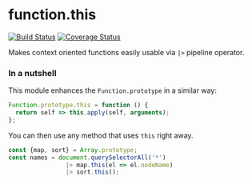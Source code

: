# function.this

[![Build Status](https://travis-ci.com/WebReflection/function.this.svg?branch=master)](https://travis-ci.com/WebReflection/function.this) [![Coverage Status](https://coveralls.io/repos/github/WebReflection/function.this/badge.svg?branch=master)](https://coveralls.io/github/WebReflection/function.this?branch=master)

Makes context oriented functions easily usable via `|>` pipeline operator.

### In a nutshell

This module enhances the `Function.prototype` in a similar way:
```js
Function.prototype.this = function () {
  return self => this.apply(self, arguments);
};
```

You can then use any method that uses `this` right away.

```js
const {map, sort} = Array.prototype;
const names = document.querySelectorAll('*')
                |> map.this(el => el.nodeName)
                |> sort.this();
```
